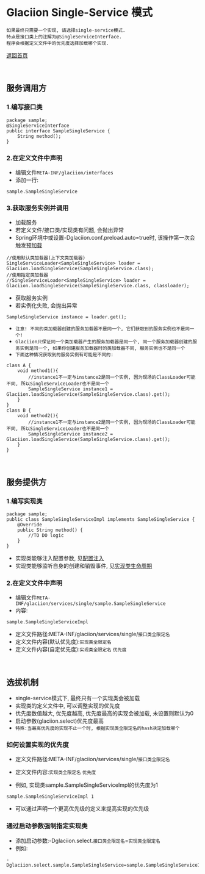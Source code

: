 # Glaciion Single-Service 模式

```text
如果最终只需要一个实现, 请选择single-service模式. 
特点是接口类上的注解为@SingleServiceInterface. 
程序会根据定义文件中的优先度选择加载哪个实现. 
```

[返回首页](https://github.com/shepherdviolet/glaciion/blob/master/docs/index-cn.md)

<br>

## 服务调用方

### 1.编写接口类

```text
package sample;
@SingleServiceInterface
public interface SampleSingleService {
    String method();
}
```

### 2.在定义文件中声明

* 编辑文件`META-INF/glaciion/interfaces`
* 添加一行:

```text
sample.SampleSingleService
```

### 3.获取服务实例并调用

* 加载服务
* 若定义文件/接口类/实现类有问题, 会抛出异常
* Spring环境中或设置-Dglaciion.conf.preload.auto=true时, 该操作第一次会触发[预加载](https://github.com/shepherdviolet/glaciion/blob/master/docs/preload-cn.md)

```text
//使用默认类加载器(上下文类加载器)
SingleServiceLoader<SampleSingleService> loader = Glaciion.loadSingleService(SampleSingleService.class);
//使用指定类加载器
//SingleServiceLoader<SampleSingleService> loader = Glaciion.loadSingleService(SampleSingleService.class, classloader);
```

* 获取服务实例
* 若实例化失败, 会抛出异常

```text
SampleSingleService instance = loader.get();
```

* `注意! 不同的类加载器创建的服务加载器不是同一个, 它们获取到的服务实例也不是同一个!`
* `Glaciion只保证同一个类加载器产生的服务加载器是同一个, 同一个服务加载器创建的服务实例是同一个, 如果你创建服务加载器时的类加载器不同, 服务实例也不是同一个`
* `下面这种情况获取到的服务实例有可能是不同的:`

```text
class A {
    void method1(){
        //instance1不一定与instance2是同一个实例, 因为现场的ClassLoader可能不同, 所以SingleServiceLoader也不是同一个
        SampleSingleService instance1 = Glaciion.loadSingleService(SampleSingleService.class).get();
    }
}
class B {
    void method2(){
        //instance1不一定与instance2是同一个实例, 因为现场的ClassLoader可能不同, 所以SingleServiceLoader也不是同一个
        SampleSingleService instance2 = Glaciion.loadSingleService(SampleSingleService.class).get();
    }
}
```

<br>

## 服务提供方

### 1.编写实现类

```text
package sample;
public class SampleSingleServiceImpl implements SampleSingleService {
    @Override
    public String method() {
        //TO DO logic
    }
}
```

* 实现类能够注入配置参数, 见[配置注入](https://github.com/shepherdviolet/glaciion/blob/master/docs/property-injection-cn.md)
* 实现类能够监听自身的创建和销毁事件, 见[实现类生命周期](https://github.com/shepherdviolet/glaciion/blob/master/docs/implementation-lifecycle-cn.md)

### 2.在定义文件中声明

* 编辑文件`META-INF/glaciion/services/single/sample.SampleSingleService`
* 内容:

```text
sample.SampleSingleServiceImpl
```

* 定义文件路径:META-INF/glaciion/services/single/`接口类全限定名`
* 定义文件内容(默认优先度):`实现类全限定名`
* 定义文件内容(自定优先度):`实现类全限定名` `优先度`

<br>

## 选拔机制

* single-service模式下, 最终只有一个实现类会被加载
* 实现类的定义文件中, 可以调整实现的优先度
* 优先度数值越大, 优先度越高, 优先度最高的实现会被加载, 未设置则默认为0
* 启动参数(glaciion.select)优先度最高
* `特殊:当最高优先度的实现不止一个时, 根据实现类全限定名的hash决定加载哪个`

### 如何设置实现的优先度

* 定义文件路径:META-INF/glaciion/services/single/`接口类全限定名`
* 定义文件内容:`实现类全限定名` `优先度`

* 例如, 实现类sample.SampleSingleServiceImpl的优先度为1

```text
sample.SampleSingleServiceImpl 1
```

* 可以通过声明一个更高优先级的定义来提高实现的优先级

### 通过启动参数强制指定实现类

* 添加启动参数:-Dglaciion.select.`接口类全限定名`=`实现类全限定名`
* 例如:

```text
-Dglaciion.select.sample.SampleSingleService=sample.SampleSingleServiceImpl
```
